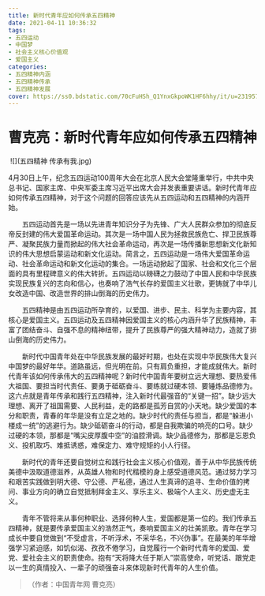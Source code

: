 ```yaml
---
title: 新时代青年应如何传承五四精神
date: 2021-04-11 10:36:32
tags:
- 五四运动
- 中国梦 
- 社会主义核心价值观
- 爱国主义
categories:
- 五四精神内涵
- 五四精神传承
- 五四精神发展
cover: https://ss0.bdstatic.com/70cFuHSh_Q1YnxGkpoWK1HF6hhy/it/u=2319579367,816286395&fm=26&gp=0.jpg
---
```


# 曹克亮：新时代青年应如何传承五四精神

​		![](五四精神  传承有我.jpg)

​		4月30日上午，纪念五四运动100周年大会在北京人民大会堂隆重举行，中共中央总书记、国家主席、中央军委主席习近平出席大会并发表重要讲话。新时代青年应如何传承五四精神，对于这个问题的回答应该先从五四运动和五四精神的内涵开始。

　　五四运动首先是一场以先进青年知识分子为先锋、广大人民群众参加的彻底反帝反封建的伟大爱国革命运动。其次是一场中国人民为拯救民族危亡、捍卫民族尊严、凝聚民族力量而掀起的伟大社会革命运动，再次是一场传播新思想新文化新知识的伟大思想启蒙运动和新文化运动。简言之，五四运动是一场伟大爱国革命运动、社会革命运动和新文化运动的集合。一场运动掀起了国家、社会和文化三个层面的具有里程碑意义的伟大转折。五四运动以磅礴之力鼓动了中国人民和中华民族实现民族复兴的志向和信心，也奏响了浩气长存的爱国主义壮歌，更铸就了中华儿女改造中国、改造世界的排山倒海的历史伟力。

　　五四精神是由五四运动所孕育的，以爱国、进步、民主、科学为主要内容，其核心是爱国主义。五四运动及五四精神因爱国主义的核心内涵升华了民族精神，丰富了团结奋斗、自强不息的精神纽带，提升了民族尊严的强大精神动力，造就了排山倒海的历史伟力。

　　新时代中国青年处在中华民族发展的最好时期，也处在实现中华民族伟大复兴中国梦的最好年华。道路虽远，但光明在前。只有肩负重担，才能成就伟大。新时代青年该如何传承伟大的五四精神呢？新时代中国青年要树立远大理想、要热爱伟大祖国、要担当时代责任、要勇于砥砺奋斗、要练就过硬本领、要锤炼品德修为。这六点就是青年传承和践行五四精神，注入新时代最强音的“关键一招”。缺少远大理想、离开了祖国需要、人民利益，走的路都是孤芳自赏的小天地。缺少爱国的本分和职责，青春的年华是没有立足之地的。缺少时代的责任与担当，都是“躲进小楼成一统”的逃避行为。缺少砥砺奋斗的行动，都是自我欺骗的响亮的口号。缺少过硬的本领，那都是“嘴尖皮厚腹中空”的油腔滑调。缺少品德修为，那都是忘恩负义、投机取巧、难抵诱惑，难保定力、难守规矩的小人行径。

　　新时代的青年还要自觉树立和践行社会主义核心价值观，善于从中华民族传统美德中汲取道德滋养，从英雄人物和时代楷模的身上感受道德风范。通过努力学习和艰苦实践做到明大德、守公德、严私德，通过人生真谛的追寻、生命价值的拷问、事业方向的确立自觉抵制拜金主义、享乐主义、极端个人主义、历史虚无主义。

　　青年不管将来从事何种职业、选择何种人生，爱国都是第一位的。我们传承五四精神，就是要传承爱国主义的浩然正气，奏响爱国主义的壮美凯歌。青年在学习成长中要自觉做到“不受虚言，不听浮术，不采华名，不兴伪事”。在最美的年华增强学习紧迫感，如饥似渴、孜孜不倦学习，自觉履行一个新时代青年的爱国、爱党、爱社会主义的职责使命。抱有“天将降大任于斯人”崇高使命，听党话、跟党走以一生的真情投入、一辈子的顽强奋斗来体现新时代青年的人生价值。

> （作者：中国青年网  曹克亮）